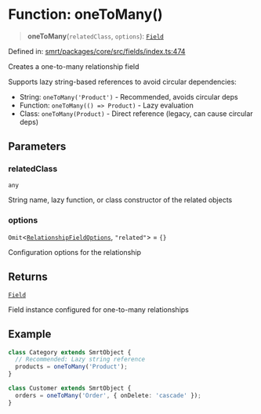 # Function: oneToMany()

> **oneToMany**(`relatedClass`, `options`): [`Field`](../classes/Field.md)

Defined in: [smrt/packages/core/src/fields/index.ts:474](https://github.com/happyvertical/smrt/blob/71a16025d52b026725fd522a392015e67e1d6489/packages/core/src/fields/index.ts#L474)

Creates a one-to-many relationship field

Supports lazy string-based references to avoid circular dependencies:
- String: `oneToMany('Product')` - Recommended, avoids circular deps
- Function: `oneToMany(() => Product)` - Lazy evaluation
- Class: `oneToMany(Product)` - Direct reference (legacy, can cause circular deps)

## Parameters

### relatedClass

`any`

String name, lazy function, or class constructor of the related objects

### options

`Omit`\<[`RelationshipFieldOptions`](../interfaces/RelationshipFieldOptions.md), `"related"`\> = `{}`

Configuration options for the relationship

## Returns

[`Field`](../classes/Field.md)

Field instance configured for one-to-many relationships

## Example

```typescript
class Category extends SmrtObject {
  // Recommended: Lazy string reference
  products = oneToMany('Product');
}

class Customer extends SmrtObject {
  orders = oneToMany('Order', { onDelete: 'cascade' });
}
```
